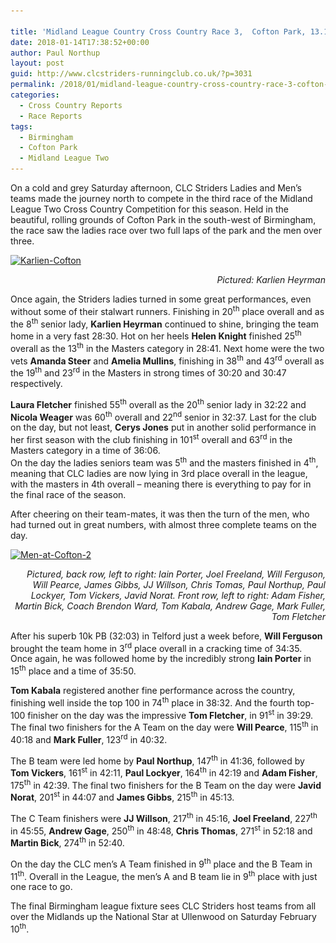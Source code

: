 ```yaml
---

title: 'Midland League Country Cross Country Race 3,  Cofton Park, 13.1.18'
date: 2018-01-14T17:38:52+00:00
author: Paul Northup
layout: post
guid: http://www.clcstriders-runningclub.co.uk/?p=3031
permalink: /2018/01/midland-league-country-cross-country-race-3-cofton-park-13-1-18/
categories:
  - Cross Country Reports
  - Race Reports
tags:
  - Birmingham
  - Cofton Park
  - Midland League Two
---
```

On a cold and grey Saturday afternoon, CLC Striders Ladies and Men’s teams made the journey north to compete in the third race of the Midland League Two Cross Country Competition for this season. Held in the beautiful, rolling grounds of Cofton Park in the south-west of Birmingham, the race saw the ladies race over two full laps of the park and the men over three.

[<img class="alignnone wp-image-3032" src="/Images/2018/01/Karlien-Cofton.jpg" alt="Karlien-Cofton" width="800" height="1200" srcset="/Images/2018/01/Karlien-Cofton.jpg 1365w, /Images/2018/01/Karlien-Cofton-200x300.jpg 200w, /Images/2018/01/Karlien-Cofton-768x1152.jpg 768w, /Images/2018/01/Karlien-Cofton-683x1024.jpg 683w" sizes="(max-width: 800px) 100vw, 800px" />](/Images/2018/01/Karlien-Cofton.jpg)

<p style="text-align: right;">
  <em>Pictured: Karlien Heyrman</em>
</p>

Once again, the Striders ladies turned in some great performances, even without some of their stalwart runners. Finishing in 20<sup>th</sup> place overall and as the 8<sup>th</sup> senior lady, **Karlien Heyrman** continued to shine, bringing the team home in a very fast 28:30. Hot on her heels **Helen Knight** finished 25<sup>th</sup> overall as the 13<sup>th</sup> in the Masters category in 28:41. Next home were the two vets **Amanda Steer** and **Amelia Mullins**, finishing in 38<sup>th</sup> and 43<sup>rd</sup> overall as the 19<sup>th</sup> and 23<sup>rd</sup> in the Masters in strong times of 30:20 and 30:47 respectively.

**Laura Fletcher** finished 55<sup>th</sup> overall as the 20<sup>th</sup> senior lady in 32:22 and **Nicola Weager** was 60<sup>th</sup> overall and 22<sup>nd</sup> senior in 32:37. Last for the club on the day, but not least, **Cerys Jones** put in another solid performance in her first season with the club finishing in 101<sup>st</sup> overall and 63<sup>rd</sup> in the Masters category in a time of 36:06.  
On the day the ladies seniors team was 5<sup>th</sup> and the masters finished in 4<sup>th</sup>, meaning that CLC ladies are now lying in 3rd place overall in the league, with the masters in 4th overall – meaning there is everything to pay for in the final race of the season.

After cheering on their team-mates, it was then the turn of the men, who had turned out in great numbers, with almost three complete teams on the day.

[<img class="alignnone wp-image-3033" src="/Images/2018/01/Men-at-Cofton-2.jpg" alt="Men-at-Cofton-2" width="800" height="600" srcset="/Images/2018/01/Men-at-Cofton-2.jpg 960w, /Images/2018/01/Men-at-Cofton-2-300x225.jpg 300w, /Images/2018/01/Men-at-Cofton-2-768x576.jpg 768w" sizes="(max-width: 800px) 100vw, 800px" />](/Images/2018/01/Men-at-Cofton-2.jpg)

<p style="text-align: right;">
  <em>Pictured, back row, left to right: Iain Porter, Joel Freeland, Will Ferguson, Will Pearce, James Gibbs, JJ Willson, Chris Tomas, Paul Northup, Paul Lockyer, Tom Vickers, Javid Norat. Front row, left to right: Adam Fisher, Martin Bick, Coach Brendon Ward, Tom Kabala, Andrew Gage, Mark Fuller, Tom Fletcher</em>
</p>

After his superb 10k PB (32:03) in Telford just a week before, **Will Ferguson** brought the team home in 3<sup>rd</sup> place overall in a cracking time of 34:35. Once again, he was followed home by the incredibly strong **Iain Porter** in 15<sup>th</sup> place and a time of 35:50.

**Tom Kabala** registered another fine performance across the country, finishing well inside the top 100 in 74<sup>th</sup> place in 38:32. And the fourth top-100 finisher on the day was the impressive **Tom Fletcher**, in 91<sup>st</sup> in 39:29. The final two finishers for the A Team on the day were **Will Pearce**, 115<sup>th</sup> in 40:18 and **Mark Fuller**, 123<sup>rd</sup> in 40:32.

The B team were led home by **Paul Northup**, 147<sup>th</sup> in 41:36, followed by **Tom Vickers**, 161<sup>st</sup> in 42:11, **Paul Lockyer**, 164<sup>th</sup> in 42:19 and **Adam Fisher**, 175<sup>th</sup> in 42:39. The final two finishers for the B Team on the day were **Javid Norat**, 201<sup>st</sup> in 44:07 and **James Gibbs**, 215<sup>th</sup> in 45:13.

The C Team finishers were **JJ Willson**, 217<sup>th</sup> in 45:16, **Joel Freeland**, 227<sup>th</sup> in 45:55, **Andrew Gage**, 250<sup>th</sup> in 48:48, **Chris Thomas**, 271<sup>st</sup> in 52:18 and **Martin Bick**, 274<sup>th</sup> in 52:40.

On the day the CLC men’s A Team finished in 9<sup>th</sup> place and the B Team in 11<sup>th</sup>. Overall in the League, the men’s A and B team lie in 9<sup>th</sup> place with just one race to go.

The final Birmingham league fixture sees CLC Striders host teams from all over the Midlands up the National Star at Ullenwood on Saturday February 10<sup>th</sup>.

&nbsp;